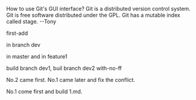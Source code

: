 How to use Git's GUI interface?
Git is a distributed version control system.
Git is free software distributed under the GPL.
Git has a mutable index called stage.
--Tony

first-add

in branch dev

in master and in feature1

build branch dev1, buil branch dev2 with-no-ff

No.2 came first. No.1 came later and fix the conflict.

No.1 come first and build 1.md.